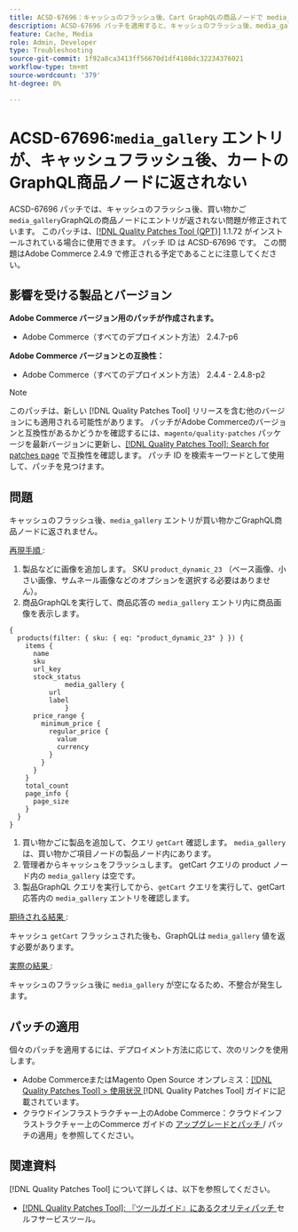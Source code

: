 ```yaml
---
title: ACSD-67696：キャッシュのフラッシュ後、Cart GraphQLの商品ノードで media_gallery エントリが返されない
description: ACSD-67696 パッチを適用すると、キャッシュのフラッシュ後、media_gallery エントリが買い物かごのGraphQL製品ノードに返されないAdobe Commerceの問題を修正できます。
feature: Cache, Media
role: Admin, Developer
type: Troubleshooting
source-git-commit: 1f92a8ca3413ff56670d1df4108dc32234376021
workflow-type: tm+mt
source-wordcount: '379'
ht-degree: 0%

---
```



# ACSD-67696:`media_gallery` エントリが、キャッシュフラッシュ後、カートのGraphQL商品ノードに返されない

ACSD-67696 パッチでは、キャッシュのフラッシュ後、買い物かご `media_gallery`GraphQLの商品ノードにエントリが返されない問題が修正されています。 このパッチは、[[!DNL Quality Patches Tool (QPT)]](/help/tools/quality-patches-tool/quality-patches-tool-to-self-serve-quality-patches.md) 1.1.72 がインストールされている場合に使用できます。 パッチ ID は ACSD-67696 です。 この問題はAdobe Commerce 2.4.9 で修正される予定であることに注意してください。

## 影響を受ける製品とバージョン

**Adobe Commerce バージョン用のパッチが作成されます。**

* Adobe Commerce（すべてのデプロイメント方法） 2.4.7-p6

**Adobe Commerce バージョンとの互換性：**

* Adobe Commerce（すべてのデプロイメント方法） 2.4.4 - 2.4.8-p2

>[!NOTE]
>
>このパッチは、新しい [!DNL Quality Patches Tool] リリースを含む他のバージョンにも適用される可能性があります。 パッチがAdobe Commerceのバージョンと互換性があるかどうかを確認するには、`magento/quality-patches` パッケージを最新バージョンに更新し、[[!DNL Quality Patches Tool]: Search for patches page](https://experienceleague.adobe.com/tools/commerce-quality-patches/index.html) で互換性を確認します。 パッチ ID を検索キーワードとして使用して、パッチを見つけます。

## 問題

キャッシュのフラッシュ後、`media_gallery` エントリが買い物かごGraphQL商品ノードに返されません。

<u> 再現手順 </u>:

1. 製品などに画像を追加します。 SKU `product_dynamic_23` （ベース画像、小さい画像、サムネール画像などのオプションを選択する必要はありません）。
1. 商品GraphQLを実行して、商品応答の `media_gallery` エントリ内に商品画像を表示します。

```
{
  products(filter: { sku: { eq: "product_dynamic_23" } }) {
    items {
      name
      sku
      url_key
      stock_status
			  media_gallery {
          url
          label
			  }
      price_range {
        minimum_price {
          regular_price {
            value
            currency
          }
        }
      }
    }
    total_count
    page_info {
      page_size
    }
  }
}
```

1. 買い物かごに製品を追加して、クエリ `getCart` 確認します。 `media_gallery` は、買い物かご項目ノードの製品ノード内にあります。
1. 管理者からキャッシュをフラッシュします。 getCart クエリの product ノード内の `media_gallery` は空です。
1. 製品GraphQL クエリを実行してから、`getCart` クエリを実行して、getCart 応答内の `media_gallery` エントリを確認します。

<u> 期待される結果 </u>:

キャッシュ `getCart` フラッシュされた後も、GraphQLは `media_gallery` 値を返す必要があります。

<u> 実際の結果 </u>:

キャッシュのフラッシュ後に `media_gallery` が空になるため、不整合が発生します。

## パッチの適用

個々のパッチを適用するには、デプロイメント方法に応じて、次のリンクを使用します。

* Adobe CommerceまたはMagento Open Source オンプレミス：[[!DNL Quality Patches Tool] > 使用状況 ](/help/tools/quality-patches-tool/usage.md)[!DNL Quality Patches Tool] ガイドに記載されています。
* クラウドインフラストラクチャー上のAdobe Commerce：クラウドインフラストラクチャー上のCommerce ガイドの [ アップグレードとパッチ ](https://experienceleague.adobe.com/docs/commerce-cloud-service/user-guide/develop/upgrade/apply-patches.html)/ パッチの適用」を参照してください。

## 関連資料

[!DNL Quality Patches Tool] について詳しくは、以下を参照してください。

* [[!DNL Quality Patches Tool]: 『ツールガイド』にあるクオリティパッチ ](/help/tools/quality-patches-tool/quality-patches-tool-to-self-serve-quality-patches.md) セルフサービスツール。

